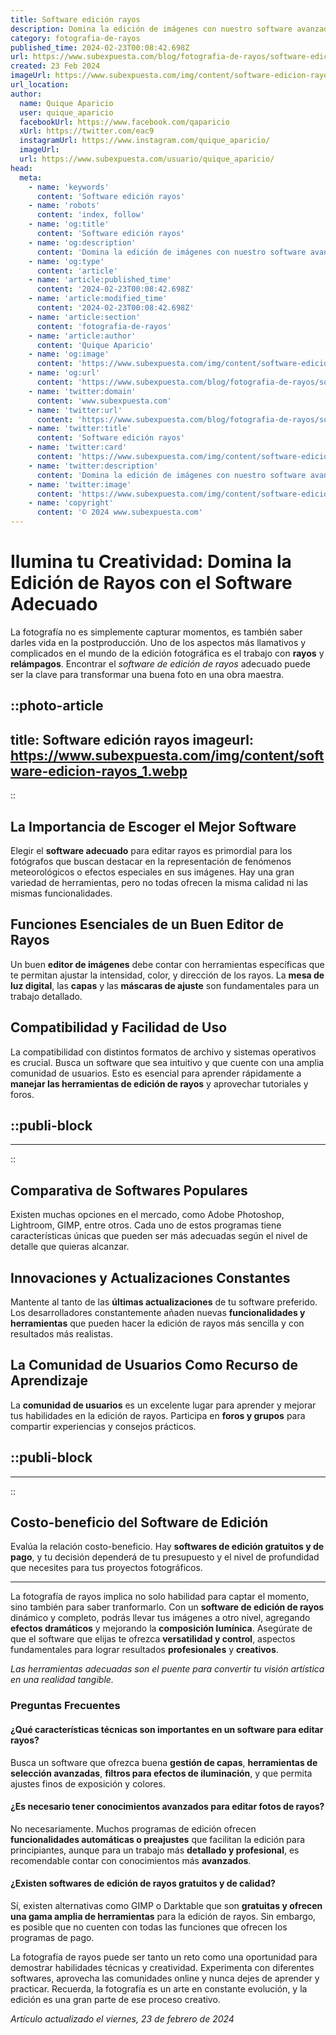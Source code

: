 ```yaml
---
title: Software edición rayos
description: Domina la edición de imágenes con nuestro software avanzado de rayos X. Calidad profesional para resultados precisos y detallados. ¡Descubre más!
category: fotografia-de-rayos
published_time: 2024-02-23T00:08:42.698Z
url: https://www.subexpuesta.com/blog/fotografia-de-rayos/software-edicion-rayos
created: 23 Feb 2024
imageUrl: https://www.subexpuesta.com/img/content/software-edicion-rayos_1.webp
url_location:
author:
  name: Quique Aparicio
  user: quique_aparicio
  facebookUrl: https://www.facebook.com/qaparicio
  xUrl: https://twitter.com/eac9
  instagramUrl: https://www.instagram.com/quique_aparicio/
  imageUrl: 
  url: https://www.subexpuesta.com/usuario/quique_aparicio/
head:
  meta:
    - name: 'keywords'
      content: 'Software edición rayos'
    - name: 'robots'
      content: 'index, follow'
    - name: 'og:title'
      content: 'Software edición rayos'
    - name: 'og:description'
      content: 'Domina la edición de imágenes con nuestro software avanzado de rayos X. Calidad profesional para resultados precisos y detallados. ¡Descubre más!'
    - name: 'og:type'
      content: 'article'
    - name: 'article:published_time'
      content: '2024-02-23T00:08:42.698Z'
    - name: 'article:modified_time'
      content: '2024-02-23T00:08:42.698Z'
    - name: 'article:section'
      content: 'fotografia-de-rayos'
    - name: 'article:author'
      content: 'Quique Aparicio'
    - name: 'og:image'
      content: 'https://www.subexpuesta.com/img/content/software-edicion-rayos_1.webp'
    - name: 'og:url'
      content: 'https://www.subexpuesta.com/blog/fotografia-de-rayos/software-edicion-rayos'
    - name: 'twitter:domain'
      content: 'www.subexpuesta.com'
    - name: 'twitter:url'
      content: 'https://www.subexpuesta.com/blog/fotografia-de-rayos/software-edicion-rayos'
    - name: 'twitter:title'
      content: 'Software edición rayos'
    - name: 'twitter:card'
      content: 'https://www.subexpuesta.com/img/content/software-edicion-rayos_1.webp'
    - name: 'twitter:description'
      content: 'Domina la edición de imágenes con nuestro software avanzado de rayos X. Calidad profesional para resultados precisos y detallados. ¡Descubre más!'
    - name: 'twitter:image'
      content: 'https://www.subexpuesta.com/img/content/software-edicion-rayos_1.webp'
    - name: 'copyright'
      content: '© 2024 www.subexpuesta.com'
---
```

# Ilumina tu Creatividad: Domina la Edición de Rayos con el Software Adecuado

La fotografía no es simplemente capturar momentos, es también saber darles vida en la postproducción. Uno de los aspectos más llamativos y complicados en el mundo de la edición fotográfica es el trabajo con **rayos** y **relámpagos**. Encontrar el *software de edición de rayos* adecuado puede ser la clave para transformar una buena foto en una obra maestra.


::photo-article
---
title: Software edición rayos
imageurl: https://www.subexpuesta.com/img/content/software-edicion-rayos_1.webp
---
::


## La Importancia de Escoger el Mejor Software

Elegir el **software adecuado** para editar rayos es primordial para los fotógrafos que buscan destacar en la representación de fenómenos meteorológicos o efectos especiales en sus imágenes. Hay una gran variedad de herramientas, pero no todas ofrecen la misma calidad ni las mismas funcionalidades.

## Funciones Esenciales de un Buen Editor de Rayos

Un buen **editor de imágenes** debe contar con herramientas específicas que te permitan ajustar la intensidad, color, y dirección de los rayos. La **mesa de luz digital**, las **capas** y las **máscaras de ajuste** son fundamentales para un trabajo detallado.

## Compatibilidad y Facilidad de Uso

La compatibilidad con distintos formatos de archivo y sistemas operativos es crucial. Busca un software que sea intuitivo y que cuente con una amplia comunidad de usuarios. Esto es esencial para aprender rápidamente a **manejar las herramientas de edición de rayos** y aprovechar tutoriales y foros.


  ::publi-block
  ---
  ---
  ::
  
  
## Comparativa de Softwares Populares

Existen muchas opciones en el mercado, como Adobe Photoshop, Lightroom, GIMP, entre otros. Cada uno de estos programas tiene características únicas que pueden ser más adecuadas según el nivel de detalle que quieras alcanzar.

## Innovaciones y Actualizaciones Constantes

Mantente al tanto de las **últimas actualizaciones** de tu software preferido. Los desarrolladores constantemente añaden nuevas **funcionalidades y herramientas** que pueden hacer la edición de rayos más sencilla y con resultados más realistas.

## La Comunidad de Usuarios Como Recurso de Aprendizaje

La **comunidad de usuarios** es un excelente lugar para aprender y mejorar tus habilidades en la edición de rayos. Participa en **foros y grupos** para compartir experiencias y consejos prácticos.


  ::publi-block
  ---
  ---
  ::
  
  
## Costo-beneficio del Software de Edición

Evalúa la relación costo-beneficio. Hay **softwares de edición gratuitos y de pago**, y tu decisión dependerá de tu presupuesto y el nivel de profundidad que necesites para tus proyectos fotográficos.

---

La fotografía de rayos implica no solo habilidad para captar el momento, sino también para saber tranformarlo. Con un **software de edición de rayos** dinámico y completo, podrás llevar tus imágenes a otro nivel, agregando **efectos dramáticos** y mejorando la **composición lumínica**.  Asegúrate de que el software que elijas te ofrezca **versatilidad y control**, aspectos fundamentales para lograr resultados **profesionales** y **creativos**.

*Las herramientas adecuadas son el puente para convertir tu visión artística en una realidad tangible.*

### Preguntas Frecuentes

#### ¿Qué características técnicas son importantes en un software para editar rayos?
Busca un software que ofrezca buena **gestión de capas**, **herramientas de selección avanzadas**, **filtros para efectos de iluminación**, y que permita ajustes finos de exposición y colores.

#### ¿Es necesario tener conocimientos avanzados para editar fotos de rayos?
No necesariamente. Muchos programas de edición ofrecen **funcionalidades automáticas o preajustes** que facilitan la edición para principiantes, aunque para un trabajo más **detallado y profesional**, es recomendable contar con conocimientos más **avanzados**.

#### ¿Existen softwares de edición de rayos gratuitos y de calidad?
Sí, existen alternativas como GIMP o Darktable que son **gratuitas y ofrecen una gama amplia de herramientas** para la edición de rayos. Sin embargo, es posible que no cuenten con todas las funciones que ofrecen los programas de pago.

La fotografía de rayos puede ser tanto un reto como una oportunidad para demostrar habilidades técnicas y creatividad. Experimenta con diferentes softwares, aprovecha las comunidades online y nunca dejes de aprender y practicar. Recuerda, la fotografía es un arte en constante evolución, y la edición es una gran parte de ese proceso creativo.

_Artículo actualizado el viernes, 23 de febrero de 2024_
